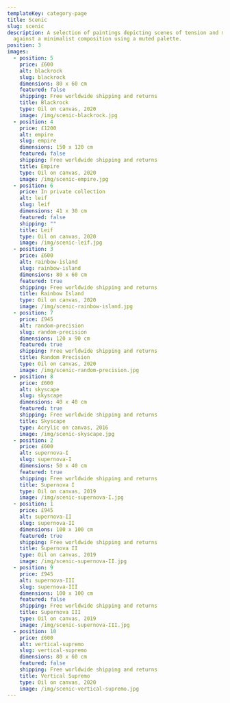 ```yaml
---
templateKey: category-page
title: Scenic
slug: scenic
description: A selection of paintings depicting scenes of tension and movement
  against a minimalist composition using a muted palette.
position: 3
images:
  - position: 5
    price: £600
    alt: blackrock
    slug: blackrock
    dimensions: 80 x 60 cm
    featured: false
    shipping: Free worldwide shipping and returns
    title: Blackrock
    type: Oil on canvas, 2020
    image: /img/scenic-blackrock.jpg
  - position: 4
    price: £1200
    alt: empire
    slug: empire
    dimensions: 150 x 120 cm
    featured: false
    shipping: Free worldwide shipping and returns
    title: Empire
    type: Oil on canvas, 2020
    image: /img/scenic-empire.jpg
  - position: 6
    price: In private collection
    alt: leif
    slug: leif
    dimensions: 41 x 30 cm
    featured: false
    shipping: ""
    title: Leif
    type: Oil on canvas, 2020
    image: /img/scenic-leif.jpg
  - position: 3
    price: £600
    alt: rainbow-island
    slug: rainbow-island
    dimensions: 80 x 60 cm
    featured: true
    shipping: Free worldwide shipping and returns
    title: Rainbow Island
    type: Oil on canvas, 2020
    image: /img/scenic-rainbow-island.jpg
  - position: 7
    price: £945
    alt: random-precision
    slug: random-precision
    dimensions: 120 x 90 cm
    featured: true
    shipping: Free worldwide shipping and returns
    title: Random Precision
    type: Oil on canvas, 2020
    image: /img/scenic-random-precision.jpg
  - position: 8
    price: £600
    alt: skyscape
    slug: skyscape
    dimensions: 40 x 40 cm
    featured: true
    shipping: Free worldwide shipping and returns
    title: Skyscape
    type: Acrylic on canvas, 2016
    image: /img/scenic-skyscape.jpg
  - position: 2
    price: £600
    alt: supernova-I
    slug: supernova-I
    dimensions: 50 x 40 cm
    featured: true
    shipping: Free worldwide shipping and returns
    title: Supernova I
    type: Oil on canvas, 2019
    image: /img/scenic-supernova-I.jpg
  - position: 1
    price: £945
    alt: supernova-II
    slug: supernova-II
    dimensions: 100 x 100 cm
    featured: true
    shipping: Free worldwide shipping and returns
    title: Supernova II
    type: Oil on canvas, 2019
    image: /img/scenic-supernova-II.jpg
  - position: 9
    price: £945
    alt: supernova-III
    slug: supernova-III
    dimensions: 100 x 100 cm
    featured: false
    shipping: Free worldwide shipping and returns
    title: Supernova III
    type: Oil on canvas, 2019
    image: /img/scenic-supernova-III.jpg
  - position: 10
    price: £600
    alt: vertical-supremo
    slug: vertical-supremo
    dimensions: 80 x 60 cm
    featured: false
    shipping: Free worldwide shipping and returns
    title: Vertical Supremo
    type: Oil on canvas, 2020
    image: /img/scenic-vertical-supremo.jpg
---
```

